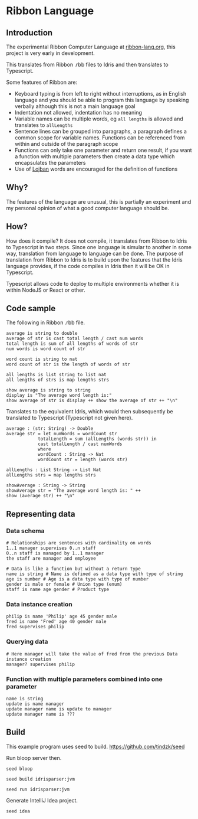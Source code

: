 # Ribbon Language

## Introduction

The experimental Ribbon Computer Language at [ribbon-lang.org](https://ribbon-lang.org/), this project is very early in development.

This translates from Ribbon .rbb files to Idris and then translates to Typescript.

Some features of Ribbon are:
* Keyboard typing is from left to right without interruptions, as in English language and you should be able to program this language by speaking verbally although this is not a main language goal
* Indentation not allowed, indentation has no meaning
* Variable names can be multiple words, eg ```all lengths``` is allowed and translates to ```allLengths```
* Sentence lines can be grouped into paragraphs, a paragraph defines a common scope for variable names. Functions can be referenced from within and outside of the paragraph scope
* Functions can only take one parameter and return one result, if you want a function with multiple parameters then create a data type which encapsulates the parameters
* Use of [Lojban](https://en.wikipedia.org/wiki/Lojban) words are encouraged for the definition of functions

## Why?

The features of the language are unusual, this is partially an experiment and my personal opinion of what a good computer language should be.

## How?

How does it compile? It does not compile, it translates from Ribbon to Idris to Typescript in two steps. Since one language is simular to another in some way, translation from language to language can be done. The purpose of translation from Ribbon to Idris is to build upon the features that the Idris language provides, if the code compiles in Idris then it will be OK in Typescript.

Typescript allows code to deploy to multiple environments whether it is within NodeJS or React or other.

## Code sample

The following in Ribbon .rbb file.

    average is string to double
    average of str is cast total length / cast num words
    total length is sum of all lengths of words of str
    num words is word count of str

    word count is string to nat
    word count of str is the length of words of str

    all lengths is list string to list nat
    all lengths of strs is map lengths strs

    show average is string to string
    display is "The average word length is:"
    show average of str is display ++ show the average of str ++ "\n"

Translates to the equivalent Idris, which would then subsequently be translated to Typescript (Typescript not given here).
    
    average : (str: String) -> Double
    average str = let numWords = wordCount str
                totalLength = sum (allLengths (words str)) in
                cast totalLength / cast numWords
                where
                wordCount : String -> Nat
                wordCount str = length (words str)
    
    allLengths : List String -> List Nat
    allLengths strs = map lengths strs
    
    showAverage : String -> String
    showAverage str = "The average word length is: " ++
    show (average str) ++ "\n"

## Representing data

### Data schema

    # Relationships are sentences with cardinality on words
    1..1 manager supervises 0..n staff
    0..n staff is managed by 1..1 manager
    the staff are manager and employee

    # Data is like a function but without a return type
    name is string # Name is defined as a data type with type of string
    age is number # Age is a data type with type of number
    gender is male or female # Union type (enum)
    staff is name age gender # Product type

### Data instance creation

    philip is name 'Philip' age 45 gender male
    fred is name 'Fred' age 40 gender male
    fred supervises philip

### Querying data

    # Here manager will take the value of fred from the previous Data instance creation
    manager? supervises philip

### Function with multiple parameters combined into one parameter

    name is string
    update is name manager
    update manager name is update to manager
    update manager name is ???

## Build

This example program uses seed to build.
https://github.com/tindzk/seed

Run bloop server then.

`seed bloop`

`seed build idrisparser:jvm`

`seed run idrisparser:jvm`

Generate IntelliJ Idea project.

`seed idea`


